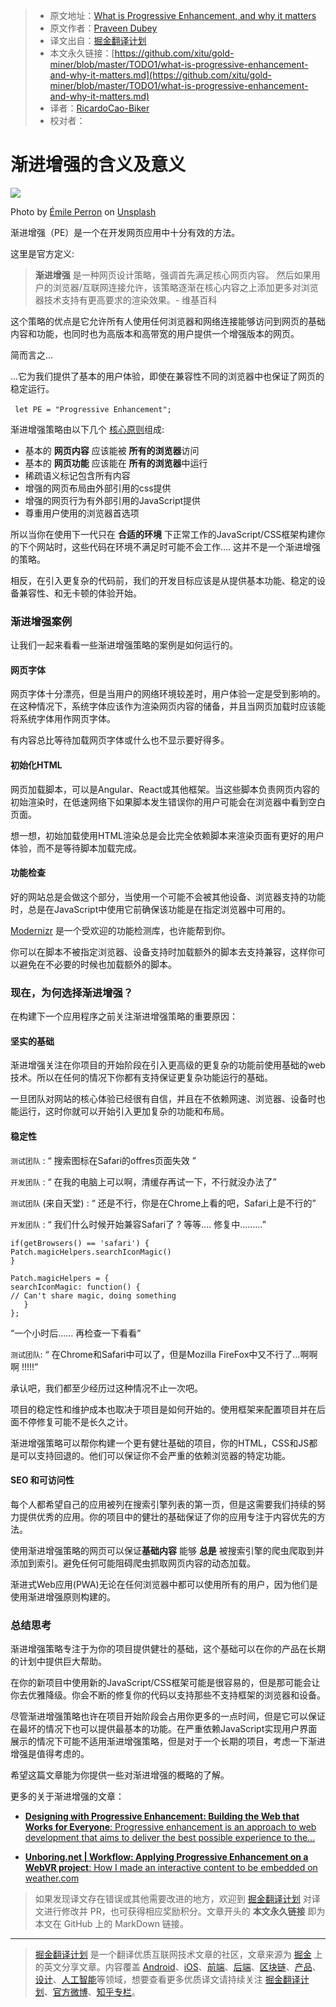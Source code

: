 
> * 原文地址：[What is Progressive Enhancement, and why it matters](https://medium.freecodecamp.org/what-is-progressive-enhancement-and-why-it-matters-e80c7aaf834a)
> * 原文作者：[Praveen Dubey](https://medium.freecodecamp.org/@edubey?source=post_header_lockup)
> * 译文出自：[掘金翻译计划](https://github.com/xitu/gold-miner)
> * 本文永久链接：[https://github.com/xitu/gold-miner/blob/master/TODO1/what-is-progressive-enhancement-and-why-it-matters.md](https://github.com/xitu/gold-miner/blob/master/TODO1/what-is-progressive-enhancement-and-why-it-matters.md)
> * 译者：[RicardoCao-Biker](https://github.com/RicardoCao-Biker)
> * 校对者：

# 渐进增强的含义及意义

![](https://cdn-images-1.medium.com/max/2000/0*cs42aEkypTZorYk6)

Photo by [Émile Perron](https://unsplash.com/@emilep) on [Unsplash](https://unsplash.com)

渐进增强（PE）是一个在开发网页应用中十分有效的方法。

这里是官方定义:

> **渐进增强** 是一种网页设计策略，强调首先满足核心网页内容。 然后如果用户的浏览器/互联网连接允许，该策略逐渐在核心内容之上添加更多对浏览器技术支持有更高要求的渲染效果。- 维基百科

这个策略的优点是它允许所有人使用任何浏览器和网络连接能够访问到网页的基础内容和功能，也同时也为高版本和高带宽的用户提供一个增强版本的网页。

简而言之…

…它为我们提供了基本的用户体验，即使在兼容性不同的浏览器中也保证了网页的稳定运行。

​```
let PE = "Progressive Enhancement";
​```

渐进增强策略由以下几个 [核心原则](http://www.wikiwand.com/en/Progressive_enhancement)组成:

*   基本的 **网页内容** 应该能被 **所有的浏览器**访问
*   基本的 **网页功能** 应该能在 **所有的浏览器**中运行
*   稀疏语义标记包含所有内容
*   增强的网页布局由外部引用的css提供
*   增强的网页行为有外部引用的JavaScript提供
*   尊重用户使用的浏览器首选项

所以当你在使用下一代只在 **合适的环境** 下正常工作的JavaScript/CSS框架构建你的下个网站时，这些代码在环境不满足时可能不会工作…. 这并不是一个渐进增强的策略。

相反，在引入更复杂的代码前，我们的开发目标应该是从提供基本功能、稳定的设备兼容性、和无卡顿的体验开始。

### 渐进增强案例

让我们一起来看看一些渐进增强策略的案例是如何运行的。

#### 网页字体

网页字体十分漂亮，但是当用户的网络环境较差时，用户体验一定是受到影响的。在这种情况下，系统字体应该作为渲染网页内容的储备，并且当网页加载时应该能将系统字体用作网页字体。

有内容总比等待加载网页字体或什么也不显示要好得多。

#### 初始化HTML

网页加载脚本，可以是Angular、React或其他框架。当这些脚本负责网页内容的初始渲染时，在低速网络下如果脚本发生错误你的用户可能会在浏览器中看到空白页面。

想一想，初始加载使用HTML渲染总是会比完全依赖脚本来渲染页面有更好的用户体验，而不是等待脚本加载完成。

#### 功能检查

好的网站总是会做这个部分，当使用一个可能不会被其他设备、浏览器支持的功能时，总是在JavaScript中使用它前确保该功能是在指定浏览器中可用的。

[Modernizr](https://modernizr.com/) 是一个受欢迎的功能检测库，也许能帮到你。

你可以在脚本不被指定浏览器、设备支持时加载额外的脚本去支持兼容，这样你可以避免在不必要的时候也加载额外的脚本。

### 现在，为何选择渐进增强？

在构建下一个应用程序之前关注渐进增强策略的重要原因：

#### 坚实的基础

渐进增强关注在你项目的开始阶段在引入更高级的更复杂的功能前使用基础的web技术。所以在任何的情况下你都有支持保证更复杂功能运行的基础。

一旦团队对网站的核心体验已经很有自信，并且在不依赖网速、浏览器、设备时也能运行，这时你就可以开始引入更加复杂的功能和布局。

#### 稳定性

`测试团队` : “ 搜索图标在Safari的offres页面失效 ”

`开发团队` : “ 在我的电脑上可以啊，清缓存再试一下，不行就没办法了”

`测试团队` (来自天堂) : “ 还是不行，你是在Chrome上看的吧，Safari上是不行的”

`开发团队` : “ 我们什么时候开始兼容Safari了 ? 等等…. 修复中………”

```
if(getBrowsers() == 'safari') {
Patch.magicHelpers.searchIconMagic()
}

Patch.magicHelpers = {
searchIconMagic: function() {
// Can't share magic, doing something
   }
};
```

“一个小时后…… 再检查一下看看”

`测试团队`: “ 在Chrome和Safari中可以了，但是Mozilla FireFox中又不行了...啊啊啊 !!!!!”

承认吧，我们都至少经历过这种情况不止一次吧。

项目的稳定性和维护成本也取决于项目是如何开始的。使用框架来配置项目并在后面不停修复可能不是长久之计。

渐进增强策略可以帮你构建一个更有健壮基础的项目，你的HTML，CSS和JS都是可以支持回退的。他们可以保证你不会严重的依赖浏览器的特定功能。

#### **SEO 和可访问性**

每个人都希望自己的应用被列在搜索引擎列表的第一页，但是这需要我们持续的努力提供优秀的应用。你的项目中的健壮的基础保证了你的应用专注于内容优先的方法。

使用渐进增强策略的网页可以保证**基础内容** 能够 **总是** 被搜索引擎的爬虫爬取到并添加到索引。避免任何可能阻碍爬虫抓取网页内容的动态加载。

渐进式Web应用(PWA)无论在任何浏览器中都可以使用所有的用户，因为他们是使用渐进增强原则构建的。

### **总结思考**

渐进增强策略专注于为你的项目提供健壮的基础，这个基础可以在你的产品在长期的计划中提供巨大帮助。

在你的新项目中使用新的JavaScript/CSS框架可能是很容易的，但是那可能会让你去优雅降级。你会不断的修复你的代码以支持那些不支持框架的浏览器和设备。

尽管渐进增强策略也许在项目开始阶段会占用你更多的一点时间，但是它可以保证在最坏的情况下也可以提供最基本的功能。在严重依赖JavaScript实现用户界面展示的情况下可能不适用渐进增强策略，但是对于一个长期的项目，考虑一下渐进增强是值得考虑的。

希望这篇文章能为你提供一些对渐进增强的概略的了解。

更多的关于渐进增强的文章：

- [**Designing with Progressive Enhancement: Building the Web that Works for Everyone**: Progressive enhancement is an approach to web development that aims to deliver the best possible experience to the...](https://www.oreilly.com/library/view/designing-with-progressive/9780321659477/ "https://www.oreilly.com/library/view/designing-with-progressive/9780321659477/")

- [**Unboring.net | Workflow: Applying Progressive Enhancement on a WebVR project**: How I made an interactive content to be embedded on weather.com](https://unboring.net/workflows/progressive-enhancement/ "https://unboring.net/workflows/progressive-enhancement/")

> 如果发现译文存在错误或其他需要改进的地方，欢迎到 [掘金翻译计划](https://github.com/xitu/gold-miner) 对译文进行修改并 PR，也可获得相应奖励积分。文章开头的 **本文永久链接** 即为本文在 GitHub 上的 MarkDown 链接。

---

> [掘金翻译计划](https://github.com/xitu/gold-miner) 是一个翻译优质互联网技术文章的社区，文章来源为 [掘金](https://juejin.im) 上的英文分享文章。内容覆盖 [Android](https://github.com/xitu/gold-miner#android)、[iOS](https://github.com/xitu/gold-miner#ios)、[前端](https://github.com/xitu/gold-miner#前端)、[后端](https://github.com/xitu/gold-miner#后端)、[区块链](https://github.com/xitu/gold-miner#区块链)、[产品](https://github.com/xitu/gold-miner#产品)、[设计](https://github.com/xitu/gold-miner#设计)、[人工智能](https://github.com/xitu/gold-miner#人工智能)等领域，想要查看更多优质译文请持续关注 [掘金翻译计划](https://github.com/xitu/gold-miner)、[官方微博](http://weibo.com/juejinfanyi)、[知乎专栏](https://zhuanlan.zhihu.com/juejinfanyi)。
